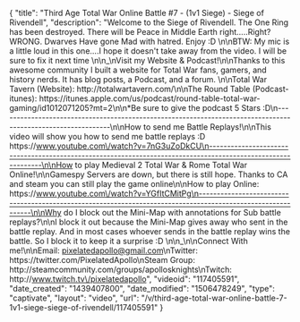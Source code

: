 {
    "title": "Third Age Total War Online Battle #7 - (1v1 Siege) - Siege of Rivendell",
    "description": "Welcome to the Siege of Rivendell.  The One Ring has been destroyed.  There will be Peace in Middle Earth right.....Right?   WRONG.  Dwarves Have gone Mad with hatred.  Enjoy :D  \n\nBTW: My mic is a little loud in this one....I hope it doesn't take away from the video.  I will be sure to fix it next time \n\n_\nVisit my Website & Podcast!\n\nThanks to this awesome community I built a website for Total War fans, gamers, and history nerds.  It has blog posts, a Podcast, and a forum.  \n\nTotal War Tavern (Website): http:\/\/totalwartavern.com\/\n\nThe Round Table (Podcast-itunes): https:\/\/itunes.apple.com\/us\/podcast\/round-table-total-war-gaming\/id1012071205?mt=2\n\n*Be sure to give the podcast 5 Stars :D\n-------------------------------------------------------------------------------------------------------------\n\nHow to send me Battle Replays!\n\nThis video will show you how to send me battle replays :D https:\/\/www.youtube.com\/watch?v=7nG3uZoDkCU\n-------------------------------------------------------------------------------------------------------------\n\nHow to play Medieval 2 Total War & Rome Total War Online!\n\nGamespy Servers are down, but there is still hope.  Thanks to CA and steam you can still play the game online\n\nHow to play Online: https:\/\/www.youtube.com\/watch?v=YGfItCMitPg\n-------------------------------------------------------------------------------------------------------------\n\nWhy do I block out the Mini-Map with annotations for Sub battle replays?\n\nI block it out because the Mini-Map gives away who sent in the battle replay.  And in most cases whoever sends in the battle replay wins the battle.  So I block it to keep it a surprise :D  \n\n_\n\nConnect With me!\n\nEmail: pixelatedapollo@gmail.com\nTwitter: https:\/\/twitter.com\/PixelatedApollo\nSteam Group:  http:\/\/steamcommunity.com\/groups\/apollosknights\nTwitch: http:\/\/www.twitch.tv\/pixelatedapollo",
    "videoid": "117405591",
    "date_created": "1439407800",
    "date_modified": "1506478249",
    "type": "captivate",
    "layout": "video",
    "url": "\/v\/third-age-total-war-online-battle-7-1v1-siege-siege-of-rivendell\/117405591"
}